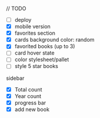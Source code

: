 // TODO

- [ ] deploy
- [x] mobile version
- [x] favorites section
- [x] cards background color: random
- [x] favorited books (up to 3)
- [ ] card hover state
- [ ] color stylesheet/pallet
- [ ] style 5 star books

sidebar
- [x] Total count
- [x] Year count 
- [x] progress bar 
- [x] add new book